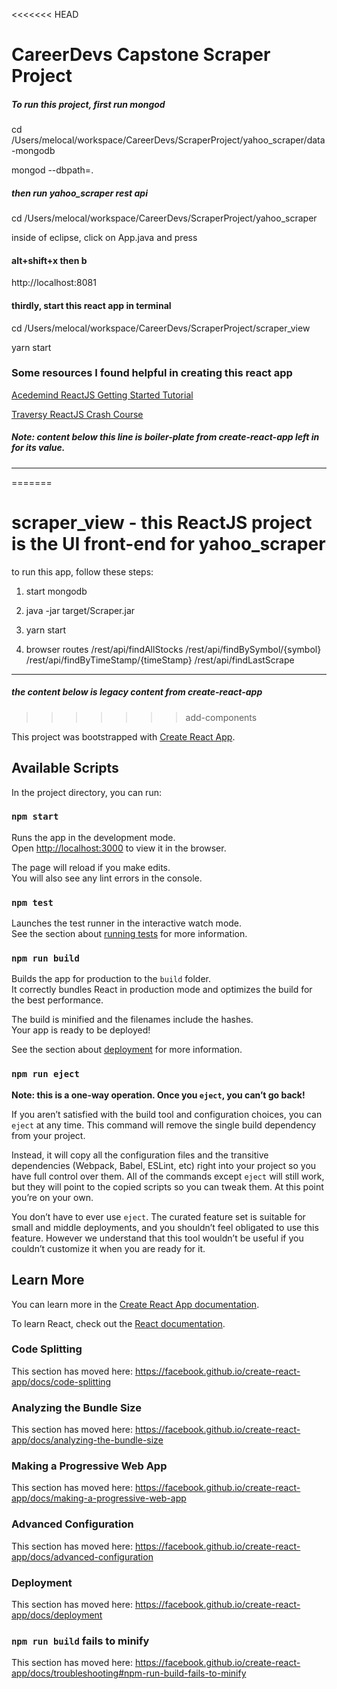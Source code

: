 <<<<<<< HEAD
# CareerDevs Capstone Scraper Project

##### To run this project, first run mongod

cd /Users/melocal/workspace/CareerDevs/ScraperProject/yahoo_scraper/data-mongodb

mongod --dbpath=.

##### then run yahoo_scraper rest api
cd /Users/melocal/workspace/CareerDevs/ScraperProject/yahoo_scraper

inside of eclipse, click on App.java and 
press 
#### alt+shift+x then b

http://localhost:8081

#### thirdly, start this react app in terminal
cd /Users/melocal/workspace/CareerDevs/ScraperProject/scraper_view

yarn start

### Some resources I found helpful in creating this react app

[Acedemind ReactJS Getting Started Tutorial](https://www.youtube.com/watch?v=pgAvVxowaYU)

[Traversy ReactJS Crash Course](https://www.youtube.com/watch?v=sBws8MSXN7A)


##### Note: content below this line is boiler-plate from create-react-app left in for its value.
---

=======
# scraper_view - this ReactJS project is the UI front-end for yahoo_scraper

to run this app, follow these steps:

1. start mongodb

2. java -jar target/Scraper.jar

3. yarn start

4. browser routes
	/rest/api/findAllStocks
	/rest/api/findBySymbol/{symbol}
	/rest/api/findByTimeStamp/{timeStamp}
	/rest/api/findLastScrape


---

##### the content below is legacy content from create-react-app
>>>>>>> add-components

This project was bootstrapped with [Create React App](https://github.com/facebook/create-react-app).

## Available Scripts

In the project directory, you can run:

### `npm start`

Runs the app in the development mode.<br>
Open [http://localhost:3000](http://localhost:3000) to view it in the browser.

The page will reload if you make edits.<br>
You will also see any lint errors in the console.

### `npm test`

Launches the test runner in the interactive watch mode.<br>
See the section about [running tests](https://facebook.github.io/create-react-app/docs/running-tests) for more information.

### `npm run build`

Builds the app for production to the `build` folder.<br>
It correctly bundles React in production mode and optimizes the build for the best performance.

The build is minified and the filenames include the hashes.<br>
Your app is ready to be deployed!

See the section about [deployment](https://facebook.github.io/create-react-app/docs/deployment) for more information.

### `npm run eject`

**Note: this is a one-way operation. Once you `eject`, you can’t go back!**

If you aren’t satisfied with the build tool and configuration choices, you can `eject` at any time. This command will remove the single build dependency from your project.

Instead, it will copy all the configuration files and the transitive dependencies (Webpack, Babel, ESLint, etc) right into your project so you have full control over them. All of the commands except `eject` will still work, but they will point to the copied scripts so you can tweak them. At this point you’re on your own.

You don’t have to ever use `eject`. The curated feature set is suitable for small and middle deployments, and you shouldn’t feel obligated to use this feature. However we understand that this tool wouldn’t be useful if you couldn’t customize it when you are ready for it.

## Learn More

You can learn more in the [Create React App documentation](https://facebook.github.io/create-react-app/docs/getting-started).

To learn React, check out the [React documentation](https://reactjs.org/).

### Code Splitting

This section has moved here: https://facebook.github.io/create-react-app/docs/code-splitting

### Analyzing the Bundle Size

This section has moved here: https://facebook.github.io/create-react-app/docs/analyzing-the-bundle-size

### Making a Progressive Web App

This section has moved here: https://facebook.github.io/create-react-app/docs/making-a-progressive-web-app

### Advanced Configuration

This section has moved here: https://facebook.github.io/create-react-app/docs/advanced-configuration

### Deployment

This section has moved here: https://facebook.github.io/create-react-app/docs/deployment

### `npm run build` fails to minify

This section has moved here: https://facebook.github.io/create-react-app/docs/troubleshooting#npm-run-build-fails-to-minify

